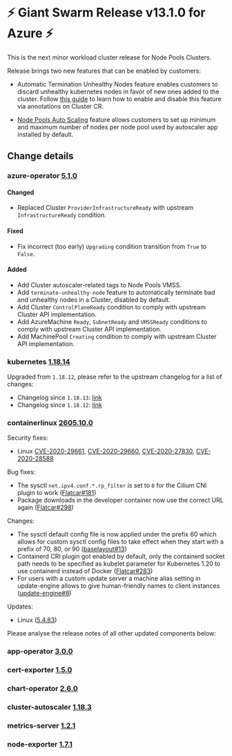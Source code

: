 # :zap: Giant Swarm Release v13.1.0 for Azure :zap:

This is the next minor workload cluster release for Node Pools Clusters.

Release brings two new features that can be enabled by customers:

- Automatic Termination Unhealthy Nodes feature enables customers to discard unhealthy kubernetes nodes in favor of new ones added to the cluster. Follow [this guide](https://docs.giantswarm.io/basics/automatic-termination-of-bad-nodes/) to learn how to enable and disable this feature via annotations on Cluster CR.

- [Node Pools Auto Scaling](https://docs.giantswarm.io/basics/nodepools/#autoscaling) feature allows customers to set up minimum and maximum number of nodes per node pool used by autoscaler app installed by default.


## Change details


### azure-operator [5.1.0](https://github.com/giantswarm/aws-operator/releases/tag/v5.1.0)

#### Changed
- Replaced Cluster `ProviderInfrastructureReady` with upstream `InfrastructureReady` condition.
#### Fixed
- Fix incorrect (too early) `Upgrading` condition transition from `True` to `False`.
#### Added
- Add Cluster autoscaler-related tags to Node Pools VMSS.
- Add `terminate-unhealthy-node` feature to automatically terminate bad and unhealthy nodes in a Cluster, disabled by default.
- Add Cluster `ControlPlaneReady` condition to comply with upstream Cluster API implementation.
- Add AzureMachine `Ready`, `SubnetReady` and `VMSSReady` conditions to comply with upstream Cluster API implementation.
- Add MachinePool `Creating` condition to comply with upstream Cluster API implementation.

### kubernetes [1.18.14](https://github.com/kubernetes/kubernetes/releases/tag/v1.18.14)

Upgraded from `1.18.12`, please refer to the upstream changelog for a list of changes:

- Changelog since `1.18.13`: [link](https://github.com/kubernetes/kubernetes/blob/master/CHANGELOG/CHANGELOG-1.18.md#changelog-since-v11813) 
- Changelog since `1.18.12`: [link](https://github.com/kubernetes/kubernetes/blob/master/CHANGELOG/CHANGELOG-1.18.md#changelog-since-v11812)


### containerlinux [2605.10.0](https://www.flatcar-linux.org/releases/#release-2605.10.0)

Security fixes:

*   Linux [CVE-2020-29661](https://nvd.nist.gov/vuln/detail/CVE-2020-29661), [CVE-2020-29660](https://nvd.nist.gov/vuln/detail/CVE-2020-29660), [CVE-2020-27830](https://nvd.nist.gov/vuln/detail/CVE-2020-27830), [CVE-2020-28588](https://nvd.nist.gov/vuln/detail/CVE-2020-28588)

Bug fixes:

*   The sysctl `net.ipv4.conf.*.rp_filter` is set to `0` for the Cilium CNI plugin to work ([Flatcar#181](https://github.com/kinvolk/Flatcar/issues/181))
*   Package downloads in the developer container now use the correct URL again ([Flatcar#298](https://github.com/kinvolk/Flatcar/issues/298))

Changes:

*   The sysctl default config file is now applied under the prefix 60 which allows for custom sysctl config files to take effect when they start with a prefix of 70, 80, or 90 ([baselayout#13](https://github.com/kinvolk/baselayout/pull/13))
*   Containerd CRI plugin got enabled by default, only the containerd socket path needs to be specified as kubelet parameter for Kubernetes 1.20 to use containerd instead of Docker ([Flatcar#283](https://github.com/kinvolk/Flatcar/issues/283))
*   For users with a custom update server a machine alias setting in update-engine allows to give human-friendly names to client instances ([update-engine#8](https://github.com/kinvolk/update_engine/pull/8))

Updates:

*   Linux ([5.4.83](https://lwn.net/Articles/839875/))


Please analyse the release notes of all other updated components below:

### app-operator [3.0.0](https://github.com/giantswarm/app-operator/blob/master/CHANGELOG.md#300---2021-01-05)
### cert-exporter [1.5.0](https://github.com/giantswarm/cert-exporter/blob/master/CHANGELOG.md#150---2021-01-05)
### chart-operator [2.6.0](https://github.com/giantswarm/chart-operator/blob/master/CHANGELOG.md#260---2020-12-21)
### cluster-autoscaler [1.18.3](https://github.com/giantswarm/cluster-autoscaler-app/blob/release-v1.18.x/CHANGELOG.md#1183---2020-11-03)
### metrics-server [1.2.1](https://github.com/giantswarm/metrics-server-app/blob/master/CHANGELOG.md#121---2020-12-10)
### node-exporter [1.7.1](https://github.com/giantswarm/node-exporter-app/blob/master/CHANGELOG.md#171---2020-12-11)
